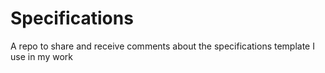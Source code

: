 # Specifications

A repo to share and receive comments about the specifications template I use in my work
